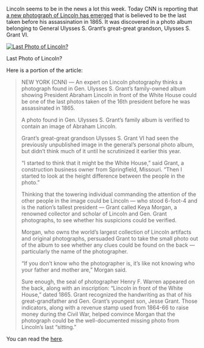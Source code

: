 Lincoln seems to be in the news a lot this week. Today CNN is reporting that [a new photograph of Lincoln has emerged](http://www.cnn.com/2009/US/03/11/lincoln.photograph/index.html#) that is believed to be the last taken before his assassination in 1865. It was discovered in a photo album belonging to General Ulysses S. Grant’s great-great grandson, Ulysses S. Grant VI.

[![Last Photo of Lincoln?](artlincoln1cnn.jpg "Last Photo of Lincoln?")](https://www.historyrhymes.info/2009/03/11/last-photo-of-lincoln-before-his-death/artlincoln1cnn/)

Last Photo of Lincoln?

Here is a portion of the article:

> NEW YORK (CNN) — An expert on Lincoln photography thinks a photograph found in Gen. Ulysses S. Grant’s family-owned album showing President Abraham Lincoln in front of the White House could be one of the last photos taken of the 16th president before he was assassinated in 1865.
> 
> A photo found in Gen. Ulysses S. Grant’s family album is verified to contain an image of Abraham Lincoln.
> 
> Grant’s great-great grandson Ulysses S. Grant VI had seen the previously unpublished image in the general’s personal photo album, but didn’t think much of it until he scrutinized it earlier this year.
> 
> “I started to think that it might be the White House,” said Grant, a construction business owner from Springfield, Missouri. “Then I started to look at the height difference between the people in the photo.”
> 
> Thinking that the towering individual commanding the attention of the other people in the image could be Lincoln — who stood 6-foot-4 and is the nation’s tallest president — Grant called Keya Morgan, a renowned collector and scholar of Lincoln and Gen. Grant photographs, to see whether his suspicions could be verified.
> 
> Morgan, who owns the world’s largest collection of Lincoln artifacts and original photographs, persuaded Grant to take the small photo out of the album to see whether any clues could be found on the back — particularly the name of the photographer.
> 
> “If you don’t know who the photographer is, it’s like not knowing who your father and mother are,” Morgan said.
> 
> Sure enough, the seal of photographer Henry F. Warren appeared on the back, along with an inscription: “Lincoln in front of the White House,” dated 1865. Grant recognized the handwriting as that of his great-grandfather and Gen. Grant’s youngest son, Jesse Grant. Those indicators, along with a revenue stamp used from 1864-66 to raise money during the Civil War, helped convince Morgan that the photograph could be the well-documented missing photo from Lincoln’s last “sitting.”

You can read the [here](http://www.cnn.com/2009/US/03/11/lincoln.photograph/index.html#).